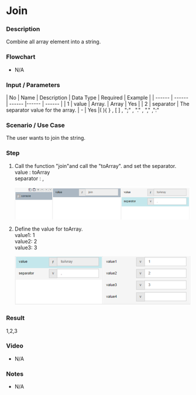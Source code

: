 ﻿# Join

### Description

Combine all array element into a string.

### Flowchart

- N/A 

### Input / Parameters

| No | Name | Description | Data Type | Required | Example |
| ------ | ------ | ------ |------ | ------ |
| 1 | value | Array. | Array | Yes |
| 2 | separator | The separator value for the array. | - | Yes  |( ){ } , [ ]	, ";"	, "." , ","  ,":"

### Scenario / Use Case

The user wants to join the string.

### Step

1. Call the function "join"and call the                  "toArray". and set the separator.
   <br>
   value : toArray<br>
   separator : ,
    
    ![](../../../../document/function/Conversion/join/join-step-1.png?raw=true)
    
2. Define the value for toArray.<br>
   value1: 1<br>
   value2: 2<br>
   value3: 3<br>

    ![](../../../../document/function/Conversion/join/join-step-2.png?raw=true)
 
### Result

1,2,3
    
### Video

- N/A

<!--[![Video](http://i.imgur.com/Ot5DWAW.png)](https://youtu.be/StTqXEQ2l-Y?t=35s)-->

### Notes

- N/A